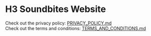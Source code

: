 # H3 Soundbites Website   

Check out the privacy policy: [PRIVACY_POLICY.md](PRIVACY_POLICY.md)    
Check out the terms and conditions: [TERMS_AND_CONDITIONS.md](TERMS_AND_CONDITIONS.md)
